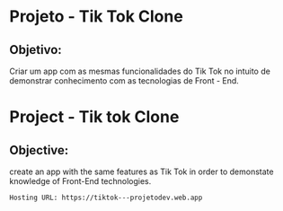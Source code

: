 # Projeto - Tik Tok Clone

## Objetivo:

Criar um app com as mesmas funcionalidades do Tik Tok no intuito de demonstrar conhecimento com as tecnologias de Front - End.



#  Project - Tik tok Clone

## Objective:

create an app with the same features as Tik Tok in order to demonstate knowledge of Front-End technologies.



```
Hosting URL: https://tiktok---projetodev.web.app
```



